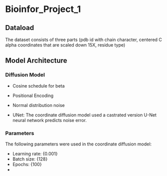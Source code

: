 # Bioinfor_Project_1

## Dataload
The dataset consists of three parts (pdb id with chain character, centered C alpha coordinates that are scaled down 15X, residue type)

## Model Architecture
### Diffusion Model
- Cosine schedule for beta

- Positional Encoding

- Normal distribution noise

- UNet: The coordinate diffusion model used a castrated version U-Net neural network predicts noise error.

### Parameters
The following parameters were used in the coordinate diffusion model:
- Learning rate: {0.001}
- Batch size: {128}
- Epochs: {100}
- 
